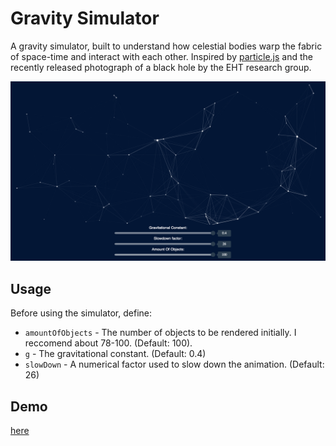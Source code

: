 # Gravity Simulator
A gravity simulator, built to understand how celestial bodies warp the fabric of space-time and interact with each other. 
Inspired by [particle.js](https://github.com/VincentGarreau/particles.js/) and the recently released photograph of a black hole 
by the EHT research group.

![screenshot](/screenshot.png)

## Usage
Before using the simulator, define:
<br />
<ul>
<li><code>amountOfObjects</code> - The number of objects to be rendered initially. I reccomend about 78-100. (Default: 100).</li>
<li><code>g</code> - The gravitational constant. (Default: 0.4)</li>
<li><code>slowDown</code> - A numerical factor used to slow down the animation. (Default: 26)</li>
</ul>

## Demo 
[here](https://abircb.github.io/projects/gravity-simulator/)
